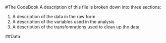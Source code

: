 #The CodeBook
A description of this file is broken down into three sections:

1. A description of the data in the raw form
2. A description of the variables used in the analysis
3. A description of the transfomrations used to clean up the data

##Data
